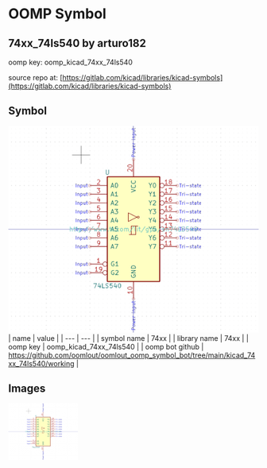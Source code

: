 # OOMP Symbol  
## 74xx_74ls540  by arturo182  
  
oomp key: oomp_kicad_74xx_74ls540  
  
source repo at: [https://gitlab.com/kicad/libraries/kicad-symbols](https://gitlab.com/kicad/libraries/kicad-symbols)  
## Symbol  
  
[![working.png](working_600.png)](working.png)  
| name | value | 
| --- | --- | 
| symbol name | 74xx | 
| library name | 74xx | 
| oomp key | oomp_kicad_74xx_74ls540 | 
| oomp bot github | https://github.com/oomlout/oomlout_oomp_symbol_bot/tree/main/kicad_74xx_74ls540/working | 
## Images  
  
[![working.png](working_140.png)](working.png)  
